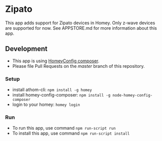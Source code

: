 # Zipato
This app adds support for Zipato devices in Homey. Only z-wave devices are supported for now.
See APPSTORE.md for more information about this app.

## Development
- This app is using [HomeyConfig composer](https://www.npmjs.com/package/node-homey-config-composer).   
- Please file Pull Requests on the *master* branch of this repository.

### Setup
- install athom-cli: `npm install -g homey`
- install homey-config-composer: `npm install -g node-homey-config-composer`
- login to your homey: `homey login`

### Run
- To run this app, use command `npm run-script run`
- To install this app, use command `npm run-script install`